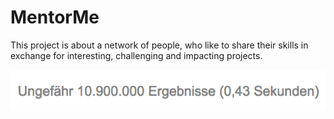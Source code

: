 # MentorMe
This project is about a network of people, who like to share their skills in exchange for interesting, challenging and impacting projects.


![alt text](https://raw.githubusercontent.com/django987/MentorMe/Master/storage/google%20result.png)
